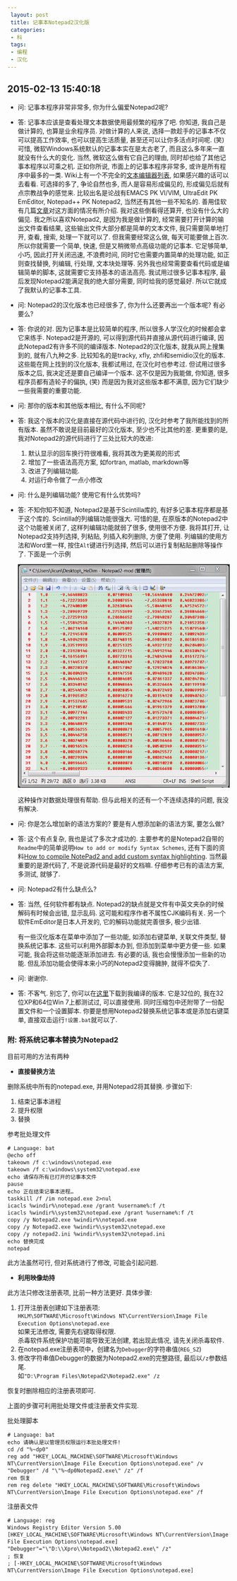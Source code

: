 ```yaml
---
 layout: post
 title: 记事本Notepad2汉化版
 categories:
 - 科
 tags:
 - 编程
 - 汉化
---
```


## 2015-02-13 15:40:18

- 问: 记事本程序非常非常多, 你为什么偏爱Notepad2呢?

- 答: 记事本应该是查看处理文本数据使用最频繁的程序了吧. 你知道, 我自己是做计算的, 也算是业余程序员. 对做计算的人来说, 选择一款趁手的记事本不仅可以提高工作效率, 也可以提高生活质量, 甚至还可以让你多活点时间呢. (笑) 可惜, 微软Windows系统默认的记事本实在是太古老了, 而且这么多年来一直就没有什么大的变化. 当然, 微软这么做有它自己的理由, 同时却也给了其他记事本程序以可乘之机. 正如你所说, 市面上的记事本程序非常多, 或许是所有程序中最多的一类. Wiki上有一个不完全的[文本编辑器列表](http://zh.wikipedia.org/wiki/%E6%96%87%E4%BB%B6%E7%BC%96%E8%BE%91%E5%99%A8%E6%AF%94%E8%BE%83), 如果感兴趣的话可以去看看. 可选择的多了, 争论自然也多, 而人是容易形成偏见的, 形成偏见后就有点宗教战争的感觉来. 比较出名是论战有EMACS PK VI/VIM, UltraEdit PK EmEditor, Notepad++ PK Notepad2, 当然还有其他一些不知名的. 善用佳软有几篇[文章](http://xbeta.info/texteditor.htm)对这方面的情况有所介绍. 我对这些倒看得还算开, 也没有什么大的偏见. 我之所以喜欢Notepad2, 是因为我是做计算的, 经常需要打开计算的输出文件查看结果, 这些输出文件大部分都是简单的文本文件, 我只需要简单地打开, 查看, 搜索, 处理一下就可以了. 但我需要经常这么做, 每天可能要做上百次. 所以你就需要一个简单, 快速, 但是又稍微带点高级功能的记事本. 它足够简单, 小巧, 因此打开关闭迅速, 不浪费时间, 同时它也需要内置简单的处理功能, 如正则查找替换, 列编辑, 行处理, 文本块处理等. 另外我也经常需要查看代码或是编辑简单的脚本, 这就需要它支持基本的语法高亮. 我试用过很多记事本程序, 最后发现Notepad2能满足我的绝大部分需要, 同时给我的感觉最好. 所以它就成了我默认的记事本工具.

- 问: Notepad2的汉化版本也已经很多了, 你为什么还要再出一个版本呢? 有必要么?

- 答: 你说的对. 因为记事本是比较简单的程序, 所以很多人学汉化的时候都会拿它来练手. Notepad2是开源的, 可以得到源代码并直接从源代码进行编译, 因此Notepad2有许多不同的编译版本. Notepad2的汉化版本, 就我从网上搜集到的, 就有八九种之多. 比较知名的是tracky, xfly, zhfi和semidio汉化的版本. 这些能在网上找到的汉化版本, 我都试用过, 在汉化时也参考过. 但试用过很多版本之后, 我决定还是要自己编译一个版本. 这不仅是因为我能做, 你知道, 很多程序员都有造轮子的偏执, (笑) 而是因为我对这些版本都不满意, 因为它们缺少一些我需要的重要功能.

- 问: 那你的版本和其他版本相比, 有什么不同呢?

- 答: 我这个版本的汉化是直接在源代码中进行的, 汉化时参考了我所能找到的所有版本. 虽然不敢说是目前最好的汉化版本, 至少也不比其他的差. 更重要的是, 我对Notepad2的源代码进行了三处比较大的改进:

	1. 默认显示的回车换行符很难看, 我将其改为更美观的形式
	2. 增加了一些语法高亮方案, 如fortran, matlab, markdown等
	3. 改进了列编辑功能.
	4. 对运行命令做了一点小修改

- 问: 什么是列编辑功能? 使用它有什么优势吗?

- 答: 不知你知不知道, Notepad2是基于Scintilla库的, 有好多记事本程序都是基于这个库的. Scintilla的列编辑功能很强大. 可惜的是, 在原版本的Notepad2中这个功能被关闭了, 这样列编辑功能就弱了很多, 使用很不方便. 我将其打开, 让Notepad2支持列选择, 列粘贴, 列插入和列删除, 方便了使用. 列编辑的使用方法和Word里一样, 按住`Alt`键进行列选择, 然后可以进行复制粘贴删除等操作了. 下面是一个示例

	![](/pic/Notepad2_Col.gif)

	这种操作对数据处理很有帮助. 但与此相关的还有一个不连续选择的问题, 我没有解决.

- 问: 你是怎么增加新的语法方案的? 要是有人想添加新的语法方案, 要怎么做?

- 答: 这个有点复杂, 我也是试了多次才成功的. 主要参考的是Notepad2自带的`Readme`中的简单说明`How to add or modify Syntax Schemes`, 还有下面的资料[How to compile NotePad2 and add custom syntax highlighting](http://www.serkey.com/how-to-compile-notepad2-and-add-custom-syntax-highlighting-bbxvjw.html). 当然最重要的是源代码了, 不是说源代码是最好的文档嘛. 仔细参考已有的语法方案, 多测试, 就够了.

- 问: Notepad2有什么缺点么?

- 答: 当然, 任何软件都有缺点. Notepad2的缺点就是文件有中英文夹杂的时候解码有时候会出错, 显示乱码. 这可能和程序作者不属性CJK编码有关. 另一个软件EmEditor是日本人开发的, 它的解码功能就完善很多, 极少出错.

	有一些汉化版本在菜单中添加了一些功能, 如添加右键菜单, 关联文件类型, 替换系统记事本. 这些可以利用外部脚本办到, 但添加到菜单中更方便一些. 如果可能, 我会将这些功能逐渐添加进去. 有必要的话, 我也会慢慢添加一些新的功能. 但乱添加功能会使得本来小巧的Notepad2变得臃肿, 就得不偿失了.

- 问: 谢谢你.

- 答: 不客气. 别忘了, 你可以在[这里](/Prog/Notepad2.zip)下载到我编译的版本. 它是32位的, 我在32位XP和64位Win 7上都测试过, 可以直接使用. 同时压缩包中还附带了一份配置文件和一个设置脚本. 你要是想用Notepad2替换系统记事本或是添加右键菜单, 直接双击运行`!设置.bat`就可以了.

### 附: 将系统记事本替换为Notepad2

目前可用的方法有两种

- __直接替换方法__

删除系统中所有的notepad.exe, 并用Notepad2将其替换. 步骤如下:

1. 结束记事本进程
2. 提升权限
3. 替换

参考批处理文件

<pre class="line-numbers" data-start="0"><code class="language-bash"># Language: bat
@echo off
takeown /f c:\windows\notepad.exe
takeown /f c:\windows\system32\notepad.exe
echo 请保存所有已打开的记事本文件
pause
echo 正在结束记事本进程…
taskkill /f /im notepad.exe 2>nul
icacls %windir%\notepad.exe /grant %username%:f /t
icacls %windir%\system32\notepad.exe /grant %username%:f /t
copy /y Notepad2.exe %windir%\notepad.exe
copy /y Notepad2.exe %windir%\system32\notepad.exe
copy /y notepad2.ini %windir%\system32\notepad.ini
echo 替换完成
notepad
</code></pre>

此方法虽然可行, 但对系统进行了修改, 可能会引起问题.

- __利用映像劫持__

此方法只修改注册表项, 比前一种方法更好. 具体步骤:

1. 打开注册表创建如下注册表项:  
	`HKLM\SOFTWARE\Microsoft\Windows NT\CurrentVersion\Image File Execution Options\notepad.exe`  
	如果无法修改, 需要先右键取得权限.  
	杀毒软件系统保护功能可能导致无法创建, 若出现此情况, 请先关闭杀毒软件.
2. 在notepad.exe注册表项中，创建名为`Debugger`的字符串值(`REG_SZ`)
3. 修改字符串值Debugger的数据为Notepad2.exe的完整路径, 最后以`/z`参数结尾.  
	如`"D:\Program Files\Notepad2\Notepad2.exe" /z`

恢复时删除相应的注册表项即可.

上面的步骤可利用批处理文件或注册表文件实现.

批处理脚本

<pre class="line-numbers" data-start="0"><code class="language-bash"># Language: bat
echo 请确认是以管理员权限运行本批处理文件!
cd /d "%~dp0"
reg add "HKEY_LOCAL_MACHINE\SOFTWARE\Microsoft\Windows NT\CurrentVersion\Image File Execution Options\notepad.exe" /v "Debugger" /d "\"%~dp0Notepad2.exe\" /z" /f
rem 恢复
rem reg delete "HKEY_LOCAL_MACHINE\SOFTWARE\Microsoft\Windows NT\CurrentVersion\Image File Execution Options\notepad.exe" /f
</code></pre>

注册表文件

<pre class="line-numbers" data-start="0"><code class="language-bash"># Language: reg
Windows Registry Editor Version 5.00
[HKEY_LOCAL_MACHINE\SOFTWARE\Microsoft\Windows NT\CurrentVersion\Image File Execution Options\notepad.exe]
"Debugger"="\"D:\\Xpro\\Notepad2\\Notepad2.exe\" /z"
; 恢复
; [-HKEY_LOCAL_MACHINE\SOFTWARE\Microsoft\Windows NT\CurrentVersion\Image File Execution Options\notepad.exe]
</code></pre>

